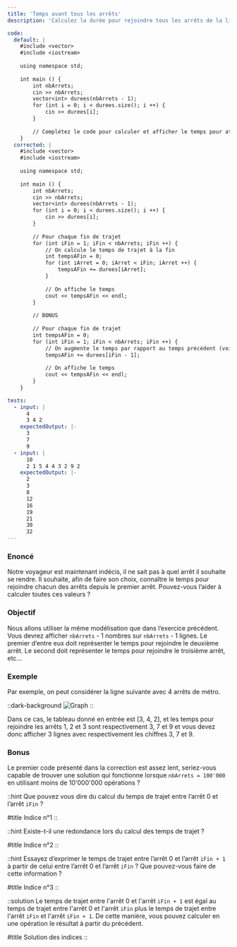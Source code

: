 ```yaml
---
title: 'Temps avant tous les arrêts'
description: 'Calculez la durée pour rejoindre tous les arrêts de la ligne de métro'

code:
  default: |
    #include <vector>
    #include <iostream>
    
    using namespace std;
    
    int main () {
        int nbArrets;
        cin >> nbArrets;
        vector<int> durees(nbArrets - 1);
        for (int i = 0; i < durees.size(); i ++) {
            cin >> durees[i];
        }
    
        // Complétez le code pour calculer et afficher le temps pour atteindre tous les arrêts
    }
  corrected: |
    #include <vector>
    #include <iostream>
    
    using namespace std;
    
    int main () {
        int nbArrets;
        cin >> nbArrets;
        vector<int> durees(nbArrets - 1);
        for (int i = 0; i < durees.size(); i ++) {
            cin >> durees[i];
        }
    
        // Pour chaque fin de trajet
        for (int iFin = 1; iFin < nbArrets; iFin ++) {
            // On calcule le temps de trajet à la fin
            int tempsAFin = 0;
            for (int iArret = 0; iArret < iFin; iArret ++) {
                tempsAFin += durees[iArret];
            }
            
            // On affiche le temps
            cout << tempsAFin << endl;
        }
    
        // BONUS
        
        // Pour chaque fin de trajet
        int tempsAFin = 0;
        for (int iFin = 1; iFin < nbArrets; iFin ++) {
            // On augmente le temps par rapport au temps précédent (voir les indices)
            tempsAFin += durees[iFin - 1];
            
            // On affiche le temps
            cout << tempsAFin << endl;
        }
    }

tests:
  - input: |
      4
      3 4 2
    expectedOutput: |-
      3
      7
      9
  - input: |
      10
      2 1 5 4 4 3 2 9 2
    expectedOutput: |-
      2
      3
      8
      12
      16
      19
      21
      30
      32
---
```


### Enoncé

Notre voyageur est maintenant indécis, il ne sait pas à quel arrêt il souhaite se rendre. Il souhaite, afin de faire son choix, connaître le temps pour rejoindre chacun des arrêts depuis le premier arrêt. Pouvez-vous l’aider à calculer toutes ces valeurs ?

### Objectif

Nous allons utiliser la même modélisation que dans l’exercice précédent. Vous devrez afficher `nbArrets` - 1 nombres sur `nbArrets` - 1 lignes. Le premier d’entre eux doit représenter le temps pour rejoindre le deuxième arrêt. Le second doit représenter le temps pour rejoindre le troisième arrêt, etc...

### Exemple

Par exemple, on peut considérer la ligne suivante avec 4 arrêts de métro.

::dark-background
![Graph](/polympiads/graph-metro-polympiads.png)
::

Dans ce cas, le tableau donné en entrée est [3, 4, 2], et les temps pour rejoindre les arrêts 1, 2 et 3 sont respectivement 3, 7 et 9 et vous devez donc afficher 3 lignes avec respectivement les chiffres 3, 7 et 9.

### Bonus

Le premier code présenté dans la correction est assez lent, seriez-vous capable de trouver une solution qui fonctionne lorsque `nbArrets = 100'000` en utilisant moins de 10'000'000 opérations ?

::hint
Que pouvez vous dire du calcul du temps de trajet entre l’arrêt 0 et l’arrêt `iFin` ?

#title
Indice n°1
::

::hint
Existe-t-il une redondance lors du calcul des temps de trajet ?

#title
Indice n°2
::

::hint
Essayez d’exprimer le temps de trajet entre l’arrêt 0 et l’arrêt `iFin + 1` à partir de celui entre l’arrêt 0 et l’arrêt `iFin` ? Que pouvez-vous faire de cette information ?

#title
Indice n°3
::

::solution
Le temps de trajet entre l'arrêt 0 et l'arrêt `iFin + 1` est égal au temps de trajet entre l'arrêt 0 et l'arrêt `iFin` plus le temps de trajet entre l'arrêt `iFin` et l'arrêt `iFin + 1`. De cette manière, vous pouvez calculer en une opération le résultat à partir du précédent.

#title
Solution des indices
::
